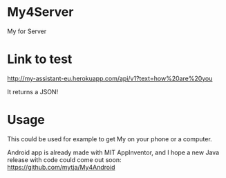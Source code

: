 # My4Server
My for Server

# Link to test
http://my-assistant-eu.herokuapp.com/api/v1?text=how%20are%20you

It returns a JSON!

# Usage
This could be used for example to get My on your phone or a computer.

Android app is already made with MIT AppInventor, and I hope a new Java release with code could come out soon: https://github.com/mytja/My4Android

